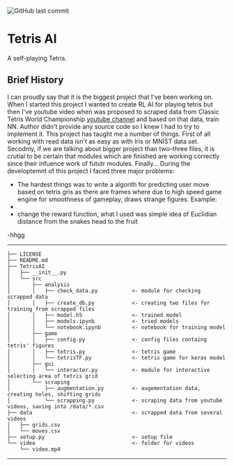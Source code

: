 ![GitHub last commit](https://img.shields.io/tokei/lines/github/rostekus/Tetris-AI)
# Tetris AI
A self-playing Tetris.

## Brief History
I can proudly say that it is the biggest project that I've been working on.
When I started this project I wanted to create RL AI for playing tetris but then I've youtube video when was proposed to scraped data from Classic Tetris World Championship [youtube channel](https://www.youtube.com/c/ClassicTetris) and based on that data, train NN. Author didn't provide any source code so I knew I had to try to implement it. 
This project has taught me a number of things. First of all working with read data isn't as easy as with Iris or MNIST data set.
Secodnly, if we are talking about bigger project than two-three files, it is crutial to be certain that modules which are finished are working correctly since their infuence work of fututr modules. Finally...
During the developtemnt of this project I faced three major problems:
- The hardest things was to write a algorith for predicting user move based on tetris gris as there are frames where due to high speed game engine for smoothness of gameplay, draws strange figures. Example: 
- 
- change the reward function, what I used was simple idea of Euclidian distance from the snakes head to the fruit

-hhgg



------------

    ├── LICENSE
    ├── README.md
    ├── TetrisAI
    │   ├── __init__.py
    │   └── src
    │       ├── analysis    
    │       │   ├── check_data.py           <- module for checking scrapped data
    │       │   ├── create_db.py            <- creating two files for training from scrapped files
    │       │   ├── model.h5                <- trained model
    │       │   ├── models.ipynb            <- tried models
    │       │   └── notebook.ipynb          <- notebook for training model
    │       ├── game
    │       │   ├── config.py               <- config files containg tetris' figures 
    │       │   ├── tetris.py               <- tetris game
    │       │   └── tetrisTF.py             <- tetris game for keras model
    │       ├── gui
    │       │   └── interacter.py           <- module for interactive selecting area of tetris grid
    │       └── scraping
    │           ├── augmentation.py         <- augementation data, creating holes, shifting grids              
    │           └── scrapping.py            <- scraping data from youtube videos, saving into /data/*.csv
    ├── data                                <- scrapped data from several videos
    │   ├── grids.csv
    │   └── moves.csv
    ├── setup.py                            <- setup file
    └── video                               <- folder for videos 
        └── video.mp4

---

